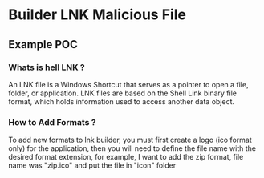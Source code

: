 # Builder LNK Malicious File

## Example POC


<vido src="Example.MP4"/>

### Whats is hell LNK ? 

<p>An LNK file is a Windows Shortcut that serves as a pointer to open a file, folder, or application. LNK files are based on the Shell Link binary file format, which holds information used to access another data object. </p>

### How to Add Formats ?

<p>To add new formats to lnk builder, you must first create a logo (ico format only) for the application, then you will need to define the file name with the desired format extension, for example, I want to add the zip format, file name was "zip.ico" and put the file in "icon" folder</p>


